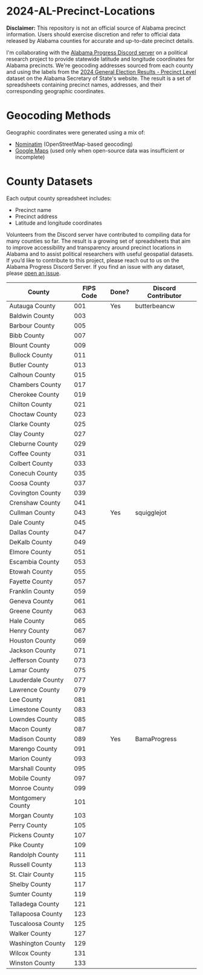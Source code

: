 # 2024-AL-Precinct-Locations

**Disclaimer:** This repository is not an official source of Alabama precinct information. Users should exercise discretion and refer to official data released by Alabama counties for accurate and up-to-date precinct details.

I'm collaborating with the [Alabama Progress Discord server](https://discord.gg/t7b5ryw5NG) on a political research project to provide statewide latitude and longitude coordinates for Alabama precincts. We're geocoding addresses sourced from each county and using the labels from the [2024 General Election Results - Precinct Level](https://www.sos.alabama.gov/alabama-votes/voter/election-data) dataset on the Alabama Secretary of State's website. The result is a set of spreadsheets containing precinct names, addresses, and their corresponding geographic coordinates.

# Geocoding Methods

Geographic coordinates were generated using a mix of:
* [Nominatim](https://nominatim.org/) (OpenStreetMap-based geocoding)
* [Google Maps](https://developers.google.com/maps/documentation/geocoding/overview) (used only when open-source data was insufficient or incomplete)

# County Datasets

Each output county spreadsheet includes:

* Precinct name
* Precinct address
* Latitude and longitude coordinates

Volunteers from the Discord server have contributed to compiling data for many counties so far. The result is a growing set of spreadsheets that aim to improve accessibility and transparency around precinct locations in Alabama and to assist political researchers with useful geospatial datasets. If you’d like to contribute to this project, please reach out to us on the Alabama Progress Discord Server. If you find an issue with any dataset, please [open an issue](https://github.com/Corey4005/2024-AL-Precinct-Locations/issues). 

| County            | FIPS Code | Done? | Discord Contributor |
| ----------------- | --------- | ----- | ------------------- |
| Autauga County    | 001       | Yes   | butterbeancw        |
| Baldwin County    | 003       |       |                     |
| Barbour County    | 005       |       |                     |
| Bibb County       | 007       |       |                     |
| Blount County     | 009       |       |                     |
| Bullock County    | 011       |       |                     |
| Butler County     | 013       |       |                     |
| Calhoun County    | 015       |       |                     |
| Chambers County   | 017       |       |                     |
| Cherokee County   | 019       |       |                     |
| Chilton County    | 021       |       |                     |
| Choctaw County    | 023       |       |                     |
| Clarke County     | 025       |       |                     |
| Clay County       | 027       |       |                     |
| Cleburne County   | 029       |       |                     |
| Coffee County     | 031       |       |                     |
| Colbert County    | 033       |       |                     |
| Conecuh County    | 035       |       |                     |
| Coosa County      | 037       |       |                     |
| Covington County  | 039       |       |                     |
| Crenshaw County   | 041       |       |                     |
| Cullman County    | 043       | Yes   | squigglejot         |
| Dale County       | 045       |       |                     |
| Dallas County     | 047       |       |                     |
| DeKalb County     | 049       |       |                     |
| Elmore County     | 051       |       |                     |
| Escambia County   | 053       |       |                     |
| Etowah County     | 055       |       |                     |
| Fayette County    | 057       |       |                     |
| Franklin County   | 059       |       |                     |
| Geneva County     | 061       |       |                     |
| Greene County     | 063       |       |                     |
| Hale County       | 065       |       |                     |
| Henry County      | 067       |       |                     |
| Houston County    | 069       |       |                     |
| Jackson County    | 071       |       |                     |
| Jefferson County  | 073       |       |                     |
| Lamar County      | 075       |       |                     |
| Lauderdale County | 077       |       |                     |
| Lawrence County   | 079       |       |                     |
| Lee County        | 081       |       |                     |
| Limestone County  | 083       |       |                     |
| Lowndes County    | 085       |       |                     |
| Macon County      | 087       |       |                     |
| Madison County    | 089       | Yes   | BamaProgress        |
| Marengo County    | 091       |       |                     |
| Marion County     | 093       |       |                     |
| Marshall County   | 095       |       |                     |
| Mobile County     | 097       |       |                     |
| Monroe County     | 099       |       |                     |
| Montgomery County | 101       |       |                     |
| Morgan County     | 103       |       |                     |
| Perry County      | 105       |       |                     |
| Pickens County    | 107       |       |                     |
| Pike County       | 109       |       |                     |
| Randolph County   | 111       |       |                     |
| Russell County    | 113       |       |                     |
| St. Clair County  | 115       |       |                     |
| Shelby County     | 117       |       |                     |
| Sumter County     | 119       |       |                     |
| Talladega County  | 121       |       |                     |
| Tallapoosa County | 123       |       |                     |
| Tuscaloosa County | 125       |       |                     |
| Walker County     | 127       |       |                     |
| Washington County | 129       |       |                     |
| Wilcox County     | 131       |       |                     |
| Winston County    | 133       |       |                     |
